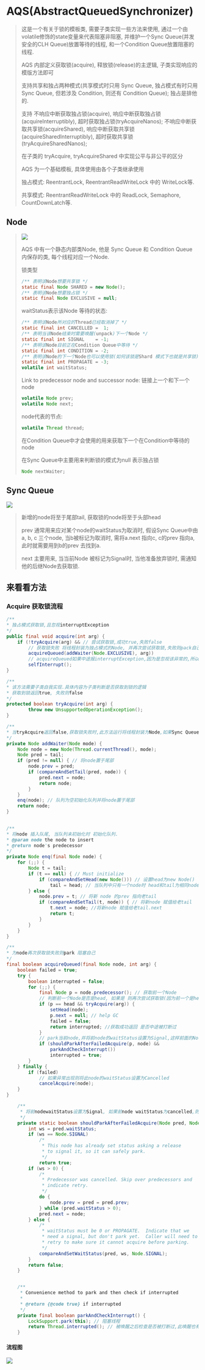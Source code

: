 # AQS(AbstractQueuedSynchronizer)

> 这是一个有关于锁的模板类, 需要子类实现一些方法来使用, 通过一个由volatile修饰的state变量来代表阻塞非阻塞, 并维护一个Sync Queue(并发安全的CLH Queue)放置等待的线程, 和一个Condition Queue放置阻塞的线程.
>
> AQS 内部定义获取锁(acquire), 释放锁(release)的主逻辑, 子类实现响应的模版方法即可
>
> 支持共享和独占两种模式(共享模式时只用 Sync Queue, 独占模式有时只用 Sync Queue, 但若涉及 Condition, 则还有 Condition Queue); 独占是排他的.
>
> 支持 不响应中断获取独占锁(acquire), 响应中断获取独占锁(acquireInterruptibly), 超时获取独占锁(tryAcquireNanos); 不响应中断获取共享锁(acquireShared), 响应中断获取共享锁(acquireSharedInterruptibly), 超时获取共享锁(tryAcquireSharedNanos);
>
> 在子类的 tryAcquire, tryAcquireShared 中实现公平与非公平的区分
>
> AQS 为一个基础模板, 具体使用由各个子类继承使用
>
> 独占模式: ReentrantLock, ReentrantReadWriteLock 中的 WriteLock等.
>
> 共享模式: ReentrantReadWriteLock 中的 ReadLock, Semaphore, CountDownLatch等.

## Node

> ![](\Note\src\images\node.jpg)
>
> AQS 中有一个静态内部类Node, 他是 Sync Queue 和 Condition Queue 内保存的类, 每个线程对应一个Node.
>
> 锁类型
>
> ```java
> /** 表明该Node想要共享锁 */
> static final Node SHARED = new Node();
> /** 表明该Node想要独占锁 */
> static final Node EXCLUSIVE = null;
> ```
>
> waitStatus表示该Node 等待的状态:
>
> ```java
> /** 表明该Node所对应的Thread已经取消掉了 */
> static final int CANCELLED =  1;
> /** 表明当该Node结束时需要唤醒(unpack)下一个Node */
> static final int SIGNAL    = -1;
> /** 表明该Node目前正在Condition Queue中等待 */
> static final int CONDITION = -2;
> /** 表明该Node的下一个Node也可以使用锁(如何该锁是Shard 模式下也就是共享锁) */
> static final int PROPAGATE = -3;
> volatile int waitStatus;
> ```
>
> Link to predecessor node and successor node: 链接上一个和下一个node
>
> ```java
> volatile Node prev;
> volatile Node next;
> ```
>
> node代表的节点:
>
> ```java
> volatile Thread thread;
> ```
>
> 在Condition Queue中才会使用的用来获取下一个在Condition中等待的node
>
> 在Sync Queue中主要用来判断锁的模式为null 表示独占锁
>
> ```java
> Node nextWaiter;
> ```

## Sync Queue

![](\Note\src\images\SyncQueue.jpg)

> 新增的node将至于尾部tail, 获取锁的node将至于头部head
>
> prev 通常用来应对某个node的waitStatus为取消时, 假设Sync Queue中由 a, b, c 三个node, 当b被标记为取消时, 需将a.next 指向c, c的prev 指向a, 此时就需要用到b的prev 去找到a.
>
> next 主要用来, 当当前Node 被标记为Signal时, 当他准备放弃锁时, 需通知他的后继Node去获取锁.

## 来看看方法

### Acquire 获取锁流程

```java
/**
* 独占模式获取锁,且忽视interruptException 
*/
public final void acquire(int arg) {
    if (!tryAcquire(arg) && // 尝试获取锁,成功true,失败false
        // 获取锁失败 将线程封装为独占模式的Node, 并再次尝试获取锁,失败则pack自己
        acquireQueued(addWaiter(Node.EXCLUSIVE), arg))
        // acquireQueued如果中途报interruptException,因为是忽视该异常的,所以这里再次打断自己
        selfInterrupt();
}
```

```java
/**
* 该方法需要子类自我实现.具体内容为子类判断是否获取到锁的逻辑
* 获取到锁返回true, 失败则false
*/
protected boolean tryAcquire(int arg) {
        throw new UnsupportedOperationException();
}
```

```java
/**
* 当tryAcquire返回false,获取锁失败时,此方法运行将线程封装为Node,如果Sync Queue未初始化,则初始化Queue 并将Node置于尾部
*/
private Node addWaiter(Node mode) {
    Node node = new Node(Thread.currentThread(), mode);
    Node pred = tail;
    if (pred != null) { // 将node置于尾部
        node.prev = pred;
        if (compareAndSetTail(pred, node)) {
            pred.next = node;
            return node;
        }
    }
    enq(node); // 队列为空初始化队列并将node置于尾部
    return node;
}
```

```java
    
/**
* 将node 插入队尾, 当队列未初始化时 初始化队列.
* @param node the node to insert
* @return node's predecessor
*/
private Node enq(final Node node) {
    for (;;) {
        Node t = tail;
        if (t == null) { // Must initialize
            if (compareAndSetHead(new Node())) // 设置head为new Node()
                tail = head; // 当队列中只有一个node时 head和tail为相同node
        } else {
            node.prev = t; // 将新 node 的prev 指向老tail
            if (compareAndSetTail(t, node)) { // 将新node 赋值给老tail
                t.next = node; //将新node 赋值给老tail.next
                return t;
            }
        }
    }
}
```

```java
/**
* 为node再次获取锁失败则park 阻塞自己
*/
final boolean acquireQueued(final Node node, int arg) {
    boolean failed = true;
    try {
        boolean interrupted = false;
        for (;;) {
            final Node p = node.predecessor(); // 获取前一个Node
            // 判断前一个Node是否是head, 如果是 则再次尝试获取锁(因为前一个是head 说明下一个轮到就是传入的node 有很大几率能马上获取锁)
            if (p == head && tryAcquire(arg)) { 
                setHead(node);
                p.next = null; // help GC
                failed = false;
                return interrupted; //获取成功返回 是否中途被打断过
            }
            // park当前node,并将前node的waitStatus设置为Signal,这样前面的Node释放锁时会唤醒后node, 此方法会进入2次,来保证前node被设置为Signal
            if (shouldParkAfterFailedAcquire(p, node) &&
                parkAndCheckInterrupt())
                interrupted = true;
        }
    } finally {
        if (failed)
            // 如果异常出现则将此node的waitStatus设置为Cancelled
            cancelAcquire(node);
    }
}
```

```java
    /**
     * 将前nodewaitStatus设置为Signal, 如果前node waitStatus为cancelled,则跳过他找寻前面最近的一个节点,将node挂在他后面并将他设置为signal.
     */
    private static boolean shouldParkAfterFailedAcquire(Node pred, Node node) {
        int ws = pred.waitStatus;
        if (ws == Node.SIGNAL)
            /*
             * This node has already set status asking a release
             * to signal it, so it can safely park.
             */
            return true;
        if (ws > 0) {
            /*
             * Predecessor was cancelled. Skip over predecessors and
             * indicate retry.
             */
            do {
                node.prev = pred = pred.prev;
            } while (pred.waitStatus > 0);
            pred.next = node;
        } else {
            /*
             * waitStatus must be 0 or PROPAGATE.  Indicate that we
             * need a signal, but don't park yet.  Caller will need to
             * retry to make sure it cannot acquire before parking.
             */
            compareAndSetWaitStatus(pred, ws, Node.SIGNAL);
        }
        return false;
    }
```

```java

    /**
     * Convenience method to park and then check if interrupted
     *
     * @return {@code true} if interrupted
     */
    private final boolean parkAndCheckInterrupt() {
        LockSupport.park(this); // 阻塞线程
        return Thread.interrupted(); // 被唤醒之后检查是否被打断过,此唤醒也有可能是因为被打断所以才唤醒
    }
```

#### 流程图

![](\Note\src\images\20190426161550.png)